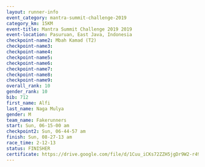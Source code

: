 ```yaml
---
layout: runner-info 
event_category: mantra-summit-challenge-2019 
category_km: 15KM 
event-title: Mantra Summit Challenge 2019 2019 
event-location: Pasuruan, East Java, Indonesia 
checkpoint-name2: Mbah Kamad (T2) 
checkpoint-name3: 
checkpoint-name4: 
checkpoint-name5: 
checkpoint-name6: 
checkpoint-name7: 
checkpoint-name8: 
checkpoint-name9: 
overall_rank: 10
gender_rank: 10
bib: 712
first_name: Alfi
last_name: Naga Mulya
gender: M
team_name: Fakerunners
start: Sun, 06-15-00 am
checkpoint2: Sun, 06-44-57 am
finish: Sun, 08-27-13 am
race_time: 2-12-13
status: FINISHER
certificate: https://drive.google.com/file/d/1Cuu_iCKs72ZZH5jgDr9W2-r49bfWcrUT/view?usp=sharing
---
```

